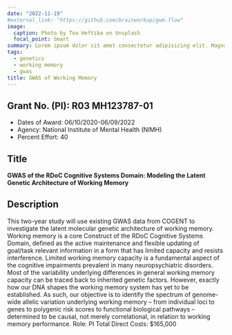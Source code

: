 ```yaml
---
date: "2022-11-19"
#external_link: "https://github.com/brainworkup/gwm.flow"
image:
  caption: Photo by Toa Heftiba on Unsplash
  focal_point: Smart
summary: Lorem ipsum dolor sit amet consectetur adipisicing elit. Magnam, eius.
tags:
  - genetics
  - working memory
  - gwas
title: GWAS of Working Memory
---
```


## Grant No. (PI): R03 MH123787-01

- Dates of Award: 06/10/2020-06/09/2022
- Agency: National Institute of Mental Health (NIMH)
- Percent Effort: 40

## Title

**GWAS of the RDoC Cognitive Systems Domain: Modeling the Latent Genetic Architecture of Working Memory**

## Description

This two-year study will use existing GWAS data from COGENT to investigate the latent molecular genetic architecture of working memory. Working memory is a core Construct of the RDoC Cognitive Systems Domain, defined as the active maintenance and flexible updating of goal/task relevant information in a form that has limited capacity and resists interference. Limited working memory capacity is a fundamental aspect of the cognitive impairments prevalent in many neuropsychiatric disorders. Most of the variability underlying differences in general working memory capacity can be traced back to inherited genetic factors. However, exactly how our DNA shapes the working memory system has yet to be established. As such, our objective is to identify the spectrum of genome-wide allelic variation underlying working memory – from individual loci to genes to polygenic risk scores to functional biological pathways – determined to be causal, not merely correlational, in relation to working memory performance.
Role: PI
Total Direct Costs: $165,000
